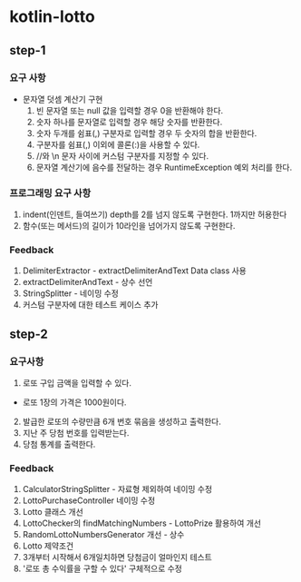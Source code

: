# kotlin-lotto

## step-1

### 요구 사항
- 문자열 덧셈 계산기 구현
  1. 빈 문자열 또는 null 값을 입력할 경우 0을 반환해야 한다.
  2. 숫자 하나를 문자열로 입력할 경우 해당 숫자를 반환한다.
  3. 숫자 두개를 쉼표(,) 구분자로 입력할 경우 두 숫자의 합을 반환한다.
  4. 구분자를 쉼표(,) 이외에 콜론(:)을 사용할 수 있다.
  5. //와 \\n 문자 사이에 커스텀 구분자를 지정할 수 있다.
  6. 문자열 계산기에 음수를 전달하는 경우 RuntimeException 예외 처리를 한다.

### 프로그래밍 요구 사항
1. indent(인덴트, 들여쓰기) depth를 2를 넘지 않도록 구현한다. 1까지만 허용한다
2. 함수(또는 메서드)의 길이가 10라인을 넘어가지 않도록 구현한다.

### Feedback
1. DelimiterExtractor - extractDelimiterAndText Data class 사용
2. extractDelimiterAndText - 상수 선언
3. StringSplitter - 네이밍 수정
4. 커스텀 구분자에 대한 테스트 케이스 추가


## step-2

### 요구사항
1. 로또 구입 금액을 입력할 수 있다.
  - 로또 1장의 가격은 1000원이다.
2. 발급한 로또의 수량만큼 6개 번호 묶음을 생성하고 출력한다.
3. 지난 주 당첨 번호를 입력받는다.
4. 당첨 통계를 출력한다.

### Feedback
1. CalculatorStringSplitter - 자료형 제외하여 네이밍 수정
2. LottoPurchaseController 네이밍 수정 
3. Lotto 클래스 개선
4. LottoChecker의 findMatchingNumbers - LottoPrize 활용하여 개선
5. RandomLottoNumbersGenerator 개선 - 상수
6. Lotto 제약조건 
7. 3개부터 시작해서 6개일치하면 당첨금이 얼마인지 테스트 
8. '로또 총 수익률을 구할 수 있다' 구체적으로 수정

